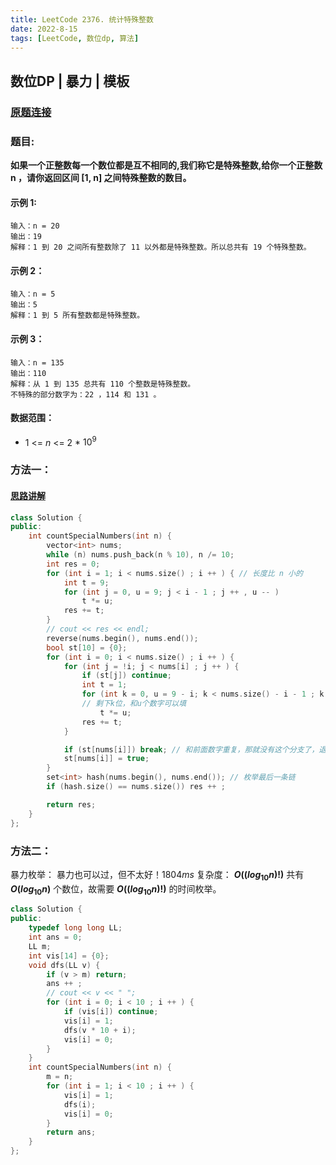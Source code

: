 ```yaml
---
title: LeetCode 2376. 统计特殊整数
date: 2022-8-15
tags: [LeetCode, 数位dp, 算法]
---
```

## 数位DP | 暴力 | 模板
### [原题连接](https://leetcode.cn/problems/count-special-integers/)
### 题目:
   **如果一个正整数每一个数位都是互不相同的,我们称它是特殊整数,给你一个正整数 n ，请你返回区间 [1, n] 之间特殊整数的数目。** 
#### 示例 1:
```
输入：n = 20
输出：19
解释：1 到 20 之间所有整数除了 11 以外都是特殊整数。所以总共有 19 个特殊整数。
```
#### 示例 2：
```
输入：n = 5
输出：5
解释：1 到 5 所有整数都是特殊整数。
```
#### 示例 3：
```
输入：n = 135
输出：110
解释：从 1 到 135 总共有 110 个整数是特殊整数。
不特殊的部分数字为：22 ，114 和 131 。
```
#### 数据范围：

+ $1$ <= $n$ <= $2$ $*$ $10^{9}$

### 方法一：
#### [思路讲解](https://www.bilibili.com/video/BV1wv4y1c71n?spm_id_from=333.999.0.0&vd_source=bed1b37cf07540813685e4deaa965427)
```cpp
class Solution {
public:
    int countSpecialNumbers(int n) {
        vector<int> nums;
        while (n) nums.push_back(n % 10), n /= 10;
        int res = 0;
        for (int i = 1; i < nums.size() ; i ++ ) { // 长度比 n 小的
            int t = 9;
            for (int j = 0, u = 9; j < i - 1 ; j ++ , u -- )
                t *= u;
            res += t;
        }
        // cout << res << endl;
        reverse(nums.begin(), nums.end());
        bool st[10] = {0};
        for (int i = 0; i < nums.size() ; i ++ ) {
            for (int j = !i; j < nums[i] ; j ++ ) {
                if (st[j]) continue;
                int t = 1;
                for (int k = 0, u = 9 - i; k < nums.size() - i - 1 ; k ++ , u -- )
                // 剩下k位，和u个数字可以填
                    t *= u;
                res += t;
            }

            if (st[nums[i]]) break; // 和前面数字重复，那就没有这个分支了，退出
            st[nums[i]] = true;
        }
        set<int> hash(nums.begin(), nums.end()); // 枚举最后一条链
        if (hash.size() == nums.size()) res ++ ;

        return res;
    }
};
```
### 方法二：
暴力枚举：
暴力也可以过，但不太好！$1804ms$
复杂度： **$O((log_{10}n)!)$**
共有 **$O(log_{10}n)$** 个数位，故需要 **$O((log_{10}n)!)$** 的时间枚举。
```cpp
class Solution {
public:
    typedef long long LL;
    int ans = 0;
    LL m;
    int vis[14] = {0};
    void dfs(LL v) {
        if (v > m) return;
        ans ++ ;
        // cout << v << " ";
        for (int i = 0; i < 10 ; i ++ ) {
            if (vis[i]) continue;
            vis[i] = 1;
            dfs(v * 10 + i);
            vis[i] = 0;
        }
    }
    int countSpecialNumbers(int n) {
        m = n;
        for (int i = 1; i < 10 ; i ++ ) {
            vis[i] = 1;
            dfs(i);
            vis[i] = 0;
        }
        return ans;
    }
};
```